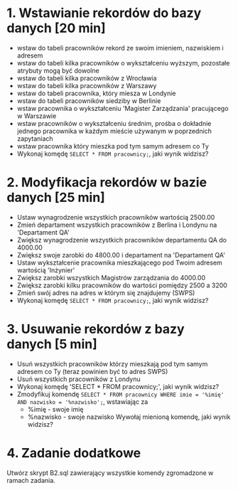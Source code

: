 # 1. Wstawianie rekordów do bazy danych [20 min]

- wstaw do tabeli pracowników rekord ze swoim imieniem, nazwiskiem i adresem
- wstaw do tabeli kilka pracowników o wykształceniu wyższym, pozostałe atrybuty mogą być dowolne
- wstaw do tabeli kilka pracowników z Wrocławia
- wstaw do tabeli kilka pracowników z Warszawy
- wstaw do tabeli pracownika, który miesza w Londynie
- wstaw do tabeli pracowników siedziby w Berlinie
- wstaw pracownika o wykształceniu 'Magister Zarządzania' pracującego w Warszawie
- wstaw pracowników o wykształceniu średnim, prośba o dokładnie jednego pracownika w każdym mieście używanym w
  poprzednich zapytaniach
- wstaw pracownika który mieszka pod tym samym adresem co Ty
- Wykonaj komędę `SELECT * FROM pracownicy;`, jaki wynik widzisz?

# 2. Modyfikacja rekordów w bazie danych [25 min]
- Ustaw wynagrodzenie wszystkich pracowników wartością 2500.00
- Zmień departament wszystkich pracowników z Berlina i Londynu na 'Departament QA'
- Zwiększ wynagrodzenie wszystkich pracowników departamentu QA do 4000.00
- Zwiększ swoje zarobki do 4800.00 i departament na 'Departament QA'
- Ustaw wykształcenie pracownika mieszkającego pod Twoim adresem wartością 'Inżynier'
- Zwiększ zarobki wszystkich Magistrów zarządzania do 4000.00
- Zwiększ zarobki kilku pracowników do wartości pomiędzy 2500 a 3200
- Zmień swój adres na adres w którym się znajdujemy (SWPS)
- Wykonaj komędę `SELECT * FROM pracownicy;`, jaki wynik widzisz?

# 3. Usuwanie rekordów z bazy danych [5 min]
- Usuń wszystkich pracowników którzy mieszkają pod tym samym adresem co Ty (teraz powinien być to adres SWPS)
- Usuń wszystkich pracowników z Londynu
- Wykonaj komędę 'SELECT * FROM pracownicy;', jaki wynik widzisz?
- Zmodyfikuj komendę `SELECT * FROM pracownicy WHERE imie = '%imię' AND nazwisko = '%nazwisko';`, wstawiając za
  - %imię - swoje imię
  - %nazwisko - swoje nazwisko
  Wywołaj mienioną komendę, jaki wynik widzisz?

# 4. Zadanie dodatkowe

  Utwórz skrypt B2.sql zawierający wszystkie komendy zgromadzone w ramach zadania.